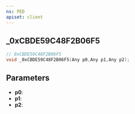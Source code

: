 ```yaml
---
ns: PED
apiset: client
---
```

## _0xCBDE59C48F2B06F5

```c
// 0xCBDE59C48F2B06F5
void _0xCBDE59C48F2B06F5(Any p0,Any p1,Any p2);
```


## Parameters
* **p0**:
* **p1**:
* **p2**:



